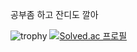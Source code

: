 공부좀 하고 잔디도 깔아

![trophy](https://github-profile-trophy.vercel.app/?username=sungyun-kim&)
[![Solved.ac 프로필](http://mazassumnida.wtf/api/v2/generate_badge?boj=niforances)](https://solved.ac/niforances)
